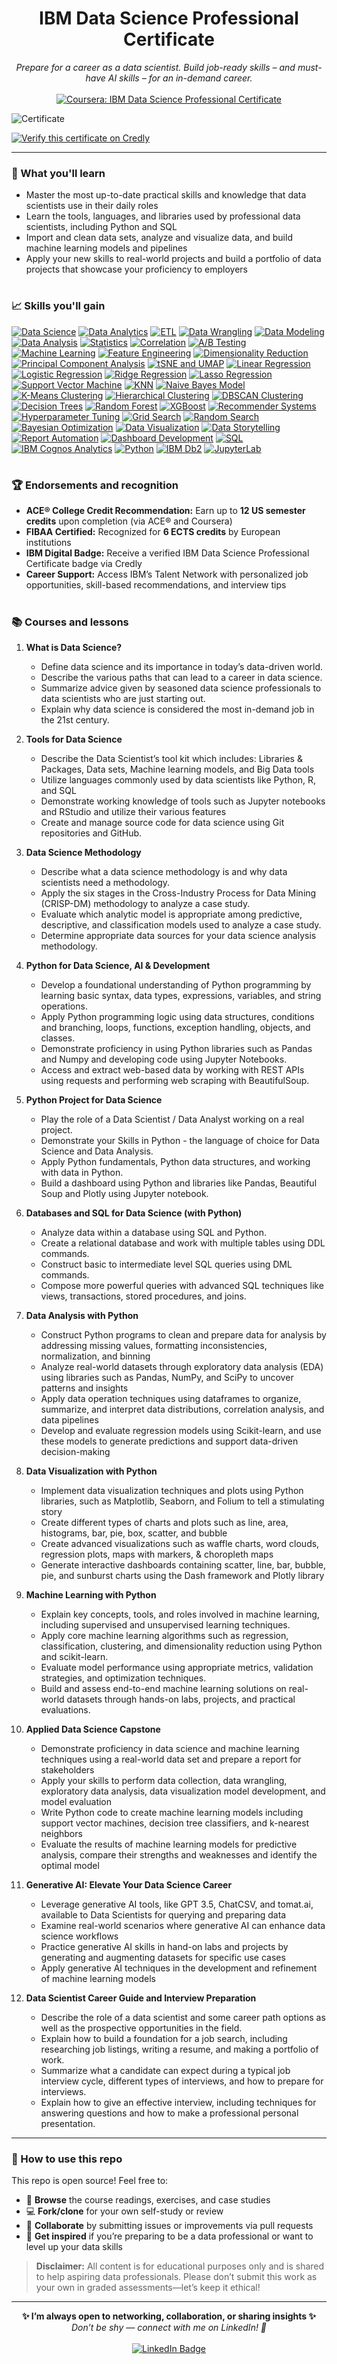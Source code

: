 <h1 align="center">IBM Data Science Professional Certificate</h1>

<p align="center">
  <i>Prepare for a career as a data scientist. Build job-ready skills – and must-have AI skills – for an in-demand career.</i>
  <br><br>
  <a href="https://www.coursera.org/professional-certificates/ibm-data-science" target="_blank">
    <img src="https://img.shields.io/badge/Coursera-IBM%20Data%20Science%20Certificate-0056D2?style=for-the-badge&logo=coursera&logoColor=white" alt="Coursera: IBM Data Science Professional Certificate"/>
  </a>
</p>

![Certificate](./IBM%20Data%20Science%20Professional%20Certificate.png)

[![Verify this certificate on Credly](https://img.shields.io/badge/Credly-View%20Credential-blue?logo=credly)](https://www.credly.com/users/jhermienpaul/badges)

---

### 📖 What you'll learn

- Master the most up-to-date practical skills and knowledge that data scientists use in their daily roles
- Learn the tools, languages, and libraries used by professional data scientists, including Python and SQL
- Import and clean data sets, analyze and visualize data, and build machine learning models and pipelines
- Apply your new skills to real-world projects and build a portfolio of data projects that showcase your proficiency to employers

#

### 📈 Skills you'll gain

[![Data Science](https://img.shields.io/badge/Data%20Science-1976d2?style=for-the-badge)](#)
[![Data Analytics](https://img.shields.io/badge/Data%20Analytics-0057b7?style=for-the-badge)](#)
[![ETL](https://img.shields.io/badge/ETL-1e88e5?style=for-the-badge)](#)
[![Data Wrangling](https://img.shields.io/badge/Data%20Wrangling-43a047?style=for-the-badge)](#)
[![Data Modeling](https://img.shields.io/badge/Data%20Modeling-fbc02d?style=for-the-badge)](#)
[![Data Analysis](https://img.shields.io/badge/Data%20Analysis-1976d2?style=for-the-badge)](#)
[![Statistics](https://img.shields.io/badge/Statistics-4caf50?style=for-the-badge)](#)
[![Correlation](https://img.shields.io/badge/Correlation-00bcd4?style=for-the-badge)](#)
[![A/B Testing](https://img.shields.io/badge/A%2FB%20Testing-f4511e?style=for-the-badge)](#)
[![Machine Learning](https://img.shields.io/badge/Machine%20Learning-6A1B9A?style=for-the-badge)](#)
[![Feature Engineering](https://img.shields.io/badge/Feature%20Engineering-00acc1?style=for-the-badge)](#)
[![Dimensionality Reduction](https://img.shields.io/badge/Dimensionality%20Reduction-00b8d4?style=for-the-badge)](#)
[![Principal Component Analysis](https://img.shields.io/badge/Principal%20Component%20Analysis-1de9b6?style=for-the-badge)](#)
[![tSNE and UMAP](https://img.shields.io/badge/tSNE%20%26%20UMAP-00bfae?style=for-the-badge)](#)
[![Linear Regression](https://img.shields.io/badge/Linear%20Regression-00897b?style=for-the-badge)](#)
[![Logistic Regression](https://img.shields.io/badge/Logistic%20Regression-0288d1?style=for-the-badge)](#)
[![Ridge Regression](https://img.shields.io/badge/Ridge%20Regression-0097a7?style=for-the-badge)](#)
[![Lasso Regression](https://img.shields.io/badge/Lasso%20Regression-c2185b?style=for-the-badge)](#)
[![Support Vector Machine](https://img.shields.io/badge/SVM-512da8?style=for-the-badge)](#)
[![KNN](https://img.shields.io/badge/KNN-00bcd4?style=for-the-badge)](#)
[![Naive Bayes Model](https://img.shields.io/badge/Naive%20Bayes%20Model-9575cd?style=for-the-badge)](#)
[![K-Means Clustering](https://img.shields.io/badge/K--Means%20Clustering-fbc02d?style=for-the-badge)](#)
[![Hierarchical Clustering](https://img.shields.io/badge/Hierarchical%20Clustering-689f38?style=for-the-badge)](#)
[![DBSCAN Clustering](https://img.shields.io/badge/DBSCAN%20Clustering-009688?style=for-the-badge)](#)
[![Decision Trees](https://img.shields.io/badge/Decision%20Trees-43a047?style=for-the-badge)](#)
[![Random Forest](https://img.shields.io/badge/Random%20Forest-558b2f?style=for-the-badge)](#)
[![XGBoost](https://img.shields.io/badge/XGBoost-E040FB?style=for-the-badge)](#)
[![Recommender Systems](https://img.shields.io/badge/Recommender%20Systems-f48fb1?style=for-the-badge)](#)
[![Hyperparameter Tuning](https://img.shields.io/badge/Hyperparameter%20Tuning-455a64?style=for-the-badge)](#)
[![Grid Search](https://img.shields.io/badge/Grid%20Search-8d6e63?style=for-the-badge)](#)
[![Random Search](https://img.shields.io/badge/Random%20Search-bdbdbd?style=for-the-badge)](#)
[![Bayesian Optimization](https://img.shields.io/badge/Bayesian%20Optimization-1976d2?style=for-the-badge)](#)
[![Data Visualization](https://img.shields.io/badge/Data%20Visualization-3949ab?style=for-the-badge)](#)
[![Data Storytelling](https://img.shields.io/badge/Data%20Storytelling-d81b60?style=for-the-badge)](#)
[![Report Automation](https://img.shields.io/badge/Report%20Automation-008080?style=for-the-badge)](#)
[![Dashboard Development](https://img.shields.io/badge/Dashboard%20Development-00897b?style=for-the-badge)](#)
[![SQL](https://img.shields.io/badge/SQL-4479A1?style=for-the-badge&logo=mysql&logoColor=white)](#)
[![IBM Cognos Analytics](https://img.shields.io/badge/IBM%20Cognos%20Analytics-052FAD?style=for-the-badge&logo=ibm&logoColor=white)](#)
[![Python](https://img.shields.io/badge/Python-3776AB?style=for-the-badge&logo=python&logoColor=white)](#)
[![IBM Db2](https://img.shields.io/badge/IBM%20Db2-006699?style=for-the-badge&logo=ibm&logoColor=white)](#)
[![JupyterLab](https://img.shields.io/badge/JupyterLab-F37626?style=for-the-badge&logo=jupyter&logoColor=white)](#)

#

### 🏆 Endorsements and recognition

- **ACE® College Credit Recommendation:** Earn up to **12 US semester credits** upon completion (via ACE® and Coursera)
- **FIBAA Certified:** Recognized for **6 ECTS credits** by European institutions
- **IBM Digital Badge:** Receive a verified IBM Data Science Professional Certificate badge via Credly
- **Career Support:** Access IBM’s Talent Network with personalized job opportunities, skill-based recommendations, and interview tips

#

### 📚 Courses and lessons

1. **What is Data Science?**  
   - Define data science and its importance in today’s data-driven world.
   - Describe the various paths that can lead to a career in data science.
   - Summarize  advice given by seasoned data science professionals to data scientists who are just starting out.
   - Explain why data science is considered the most in-demand job in the 21st century. 

2. **Tools for Data Science**  
   - Describe the Data Scientist’s tool kit which includes: Libraries & Packages, Data sets, Machine learning models, and Big Data tools
   - Utilize languages commonly used by data scientists like Python, R, and SQL
   - Demonstrate working knowledge of tools such as Jupyter notebooks and RStudio and utilize their various features
   - Create and manage source code for data science using Git repositories and GitHub.

3. **Data Science Methodology**  
   - Describe what a data science methodology is and why data scientists need a methodology.
   - Apply the six stages in the Cross-Industry Process for Data Mining (CRISP-DM) methodology to analyze a case study.
   - Evaluate which analytic model is appropriate among predictive, descriptive, and classification models used to analyze a case study.
   - Determine appropriate data sources for your data science analysis methodology.

4. **Python for Data Science, AI & Development**  
   - Develop a foundational understanding of Python programming by learning basic syntax, data types, expressions, variables, and string operations.
   - Apply Python programming logic using data structures, conditions and branching, loops, functions, exception handling, objects, and classes.
   - Demonstrate proficiency in using Python libraries such as Pandas and Numpy and developing code using Jupyter Notebooks.
   - Access and extract web-based data by working with REST APIs using requests and performing web scraping with BeautifulSoup.

5. **Python Project for Data Science**  
   - Play the role of a Data Scientist / Data Analyst working on a real project.
   - Demonstrate your Skills in Python - the language of choice for Data Science and Data Analysis.
   - Apply Python fundamentals, Python data structures, and working with data in Python.
   - Build a dashboard using Python and libraries like Pandas, Beautiful Soup and Plotly using Jupyter notebook.

6. **Databases and SQL for Data Science (with Python)**  
   - Analyze data within a database using SQL and Python.
   - Create a relational database and work with multiple tables using DDL commands.
   - Construct basic to intermediate level SQL queries using DML commands.
   - Compose more powerful queries with advanced SQL techniques like views, transactions, stored procedures, and joins. 

7. **Data Analysis with Python**  
   - Construct Python programs to clean and prepare data for analysis by addressing missing values, formatting inconsistencies, normalization, and binning
   - Analyze real-world datasets through exploratory data analysis (EDA) using libraries such as Pandas, NumPy, and SciPy to uncover patterns and insights
   - Apply data operation techniques using dataframes to organize, summarize, and interpret data distributions, correlation analysis, and data pipelines
   - Develop and evaluate regression models using Scikit-learn, and use these models to generate predictions and support data-driven decision-making

8. **Data Visualization with Python**  
   - Implement data visualization techniques and plots using Python libraries, such as Matplotlib, Seaborn, and Folium to tell a stimulating story
   - Create different types of charts and plots such as line, area, histograms, bar, pie, box, scatter, and bubble
   - Create advanced visualizations such as waffle charts, word clouds, regression plots, maps with markers, & choropleth maps
   - Generate interactive dashboards containing scatter, line, bar, bubble, pie, and sunburst charts using the Dash framework and Plotly library

9. **Machine Learning with Python**  
   - Explain key concepts, tools, and roles involved in machine learning, including supervised and unsupervised learning techniques.
   - Apply core machine learning algorithms such as regression, classification, clustering, and dimensionality reduction using Python and scikit-learn.
   - Evaluate model performance using appropriate metrics, validation strategies, and optimization techniques.
   - Build and assess end-to-end machine learning solutions on real-world datasets through hands-on labs, projects, and practical evaluations.

10. **Applied Data Science Capstone**  
    - Demonstrate proficiency in data science and machine learning techniques using a real-world data set and prepare a report for stakeholders
    - Apply your skills to perform data collection, data wrangling, exploratory data analysis, data visualization model development, and model evaluation
    - Write Python code to create machine learning models including support vector machines, decision tree classifiers, and k-nearest neighbors
    - Evaluate the results of machine learning models for predictive analysis, compare their strengths and weaknesses and identify the optimal model   

11. **Generative AI: Elevate Your Data Science Career**  
    - Leverage generative AI tools, like GPT 3.5, ChatCSV, and tomat.ai, available to Data Scientists for querying and preparing data
    - Examine real-world scenarios where generative AI can enhance data science workflows
    - Practice generative AI skills in hand-on labs and projects by generating and augmenting datasets for specific use cases
    - Apply generative AI techniques in the development and refinement of machine learning models

12. **Data Scientist Career Guide and Interview Preparation**  
    - Describe the role of a data scientist and some career path options as well as the prospective opportunities in the field.
    - Explain how to build a foundation for a job search, including researching job listings, writing a resume, and making a portfolio of work.
    - Summarize what a candidate can expect during a typical job interview cycle, different types of interviews, and how to prepare for interviews.
    - Explain how to give an effective interview, including techniques for answering questions and how to make a professional personal presentation.

---

### 🚀 How to use this repo

This repo is open source! Feel free to:
- 👀 **Browse** the course readings, exercises, and case studies
- 💻 **Fork/clone** for your own self-study or review
- 🤝 **Collaborate** by submitting issues or improvements via pull requests
- 🌟 **Get inspired** if you’re preparing to be a data professional or want to level up your data skills
> **Disclaimer:**
> All content is for educational purposes only and is shared to help aspiring data professionals. Please don’t submit this work as your own in graded assessments—let’s keep it ethical!

---

<p align="center">
  <b>✨ I’m always open to networking, collaboration, or sharing insights ✨</b><br>
  <i>Don’t be shy — connect with me on LinkedIn! 👋</i><br><br>
  <a href="https://www.linkedin.com/in/jhermienpaul/">
    <img src="https://img.shields.io/badge/LinkedIn-Let's%20Connect!-0077B5?style=for-the-badge&logo=linkedin&logoColor=white" alt="LinkedIn Badge"/>
  </a>
</p>
